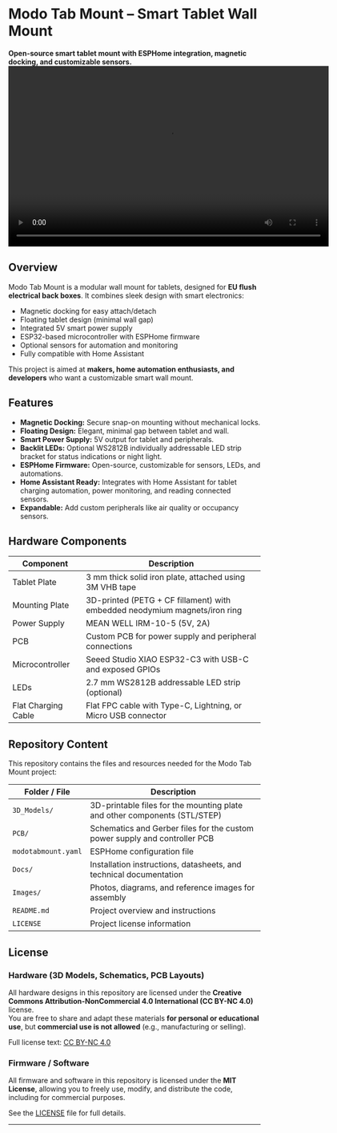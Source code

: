 # Modo Tab Mount – Smart Tablet Wall Mount

**Open-source smart tablet mount with ESPHome integration, magnetic docking, and customizable sensors.**  
<video width="640" height="360" controls>
  <source src="images/main_anim_all_visible.mp4">
  Your browser does not support the video tag.
</video>

## Overview

Modo Tab Mount is a modular wall mount for tablets, designed for **EU flush electrical back boxes**. It combines sleek design with smart electronics:

- Magnetic docking for easy attach/detach  
- Floating tablet design (minimal wall gap)  
- Integrated 5V smart power supply  
- ESP32-based microcontroller with ESPHome firmware  
- Optional sensors for automation and monitoring  
- Fully compatible with Home Assistant  

This project is aimed at **makers, home automation enthusiasts, and developers** who want a customizable smart wall mount.

## Features

- **Magnetic Docking:** Secure snap-on mounting without mechanical locks.  
- **Floating Design:** Elegant, minimal gap between tablet and wall.  
- **Smart Power Supply:** 5V output for tablet and peripherals.  
- **Backlit LEDs:** Optional WS2812B individually addressable LED strip bracket for status indications or night light.  
- **ESPHome Firmware:** Open-source, customizable for sensors, LEDs, and automations.  
- **Home Assistant Ready:** Integrates with Home Assistant for tablet charging automation, power monitoring, and reading connected sensors.  
- **Expandable:** Add custom peripherals like air quality or occupancy sensors.

## Hardware Components

| Component            | Description                                                                 |
|----------------------|-----------------------------------------------------------------------------|
| Tablet Plate         | 3 mm thick solid iron plate, attached using 3M VHB tape                     |
| Mounting Plate       | 3D-printed (PETG + CF fillament) with embedded neodymium magnets/iron ring    |
| Power Supply         | MEAN WELL IRM-10-5 (5V, 2A)                                                |
| PCB                  | Custom PCB for power supply and peripheral connections               |
| Microcontroller      | Seeed Studio XIAO ESP32-C3 with USB-C and exposed GPIOs                    |
| LEDs                 | 2.7 mm WS2812B addressable LED strip (optional)                             |
| Flat Charging Cable  | Flat FPC cable with Type-C, Lightning, or Micro USB connector               |


## Repository Content

This repository contains the files and resources needed for the Modo Tab Mount project:

| Folder / File           | Description                                                                 |
|-------------------------|-----------------------------------------------------------------------------|
| `3D_Models/`            | 3D-printable files for the mounting plate and other components (STL/STEP)   |
| `PCB/`                  | Schematics and Gerber files for the custom power supply and controller PCB  |
| `modotabmount.yaml`     | ESPHome configuration file                                                  |
| `Docs/`                 | Installation instructions, datasheets, and technical documentation          |
| `Images/`               | Photos, diagrams, and reference images for assembly                         |
| `README.md`             | Project overview and instructions                                           |
| `LICENSE`               | Project license information                                                 |

## License

### Hardware (3D Models, Schematics, PCB Layouts)
All hardware designs in this repository are licensed under the **Creative Commons Attribution-NonCommercial 4.0 International (CC BY-NC 4.0)** license.  
You are free to share and adapt these materials **for personal or educational use**, but **commercial use is not allowed** (e.g., manufacturing or selling).

Full license text: [CC BY-NC 4.0](https://creativecommons.org/licenses/by-nc/4.0/)

### Firmware / Software
All firmware and software in this repository is licensed under the **MIT License**, allowing you to freely use, modify, and distribute the code, including for commercial purposes.

See the [LICENSE](./LICENSE) file for full details.

---
